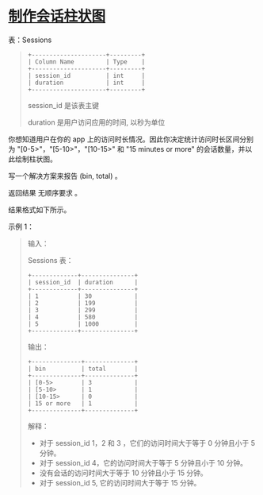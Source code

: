 #  [制作会话柱状图](https://leetcode.cn/problems/create-a-session-bar-chart)

表：Sessions
> ```
> +---------------------+---------+
> | Column Name         | Type    |
> +---------------------+---------+
> | session_id          | int     |
> | duration            | int     |
> +---------------------+---------+
> ```
> session_id 是该表主键
> 
> duration 是用户访问应用的时间, 以秒为单位
 

你想知道用户在你的 app 上的访问时长情况。因此你决定统计访问时长区间分别为 "[0-5>"，"[5-10>"，"[10-15>" 和 "15 minutes or more" 的会话数量，并以此绘制柱状图。

写一个解决方案来报告 (bin, total) 。

返回结果 无顺序要求 。

结果格式如下所示。

 

示例 1：

> 输入：
> 
> Sessions 表：
> ```
> +-------------+---------------+
> | session_id  | duration      |
> +-------------+---------------+
> | 1           | 30            |
> | 2           | 199           |
> | 3           | 299           |
> | 4           | 580           |
> | 5           | 1000          |
> +-------------+---------------+
> ```
> 输出：
> ```
> +--------------+--------------+
> | bin          | total        |
> +--------------+--------------+
> | [0-5>        | 3            |
> | [5-10>       | 1            |
> | [10-15>      | 0            |
> | 15 or more   | 1            |
> +--------------+--------------+
> ```
> 解释：
> - 对于 session_id 1，2 和 3 ，它们的访问时间大于等于 0 分钟且小于 5 分钟。
> - 对于 session_id 4，它的访问时间大于等于 5 分钟且小于 10 分钟。
> - 没有会话的访问时间大于等于 10 分钟且小于 15 分钟。
> - 对于 session_id 5, 它的访问时间大于等于 15 分钟。
